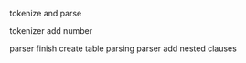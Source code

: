 tokenize and parse

tokenizer add number

parser finish create table parsing
parser add nested clauses